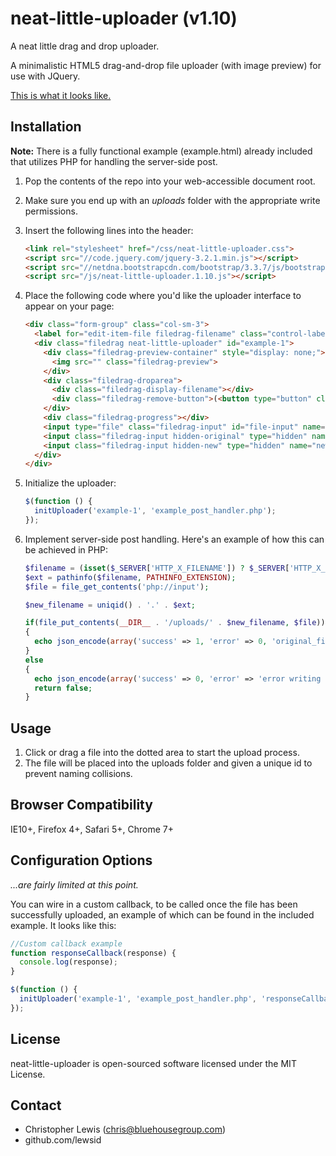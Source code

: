 neat-little-uploader (v1.10)
============================

A neat little drag and drop uploader.

A minimalistic HTML5 drag-and-drop file uploader (with image preview) for use with JQuery. 

[This is what it looks like.](https://raw.github.com/lewsid/neat-little-uploader/master/img/example.png)


Installation
------------

**Note:** There is a fully functional example (example.html) already included that utilizes PHP for handling the server-side post.

1. Pop the contents of the repo into your web-accessible document root.
2. Make sure you end up with an *uploads* folder with the appropriate write permissions.
3. Insert the following lines into the header:

    ```html
    <link rel="stylesheet" href="/css/neat-little-uploader.css">
    <script src="//code.jquery.com/jquery-3.2.1.min.js"></script>
    <script src="//netdna.bootstrapcdn.com/bootstrap/3.3.7/js/bootstrap.min.js"></script>
    <script src="/js/neat-little-uploader.1.10.js"></script>
    ```
4. Place the following code where you'd like the uploader interface to appear on your page:

    ```html
    <div class="form-group" class="col-sm-3">
      <label for="edit-item-file filedrag-filename" class="control-label">Upload File</label>
      <div class="filedrag neat-little-uploader" id="example-1">
        <div class="filedrag-preview-container" style="display: none;">
          <img src="" class="filedrag-preview">
        </div>
        <div class="filedrag-droparea">
          <div class="filedrag-display-filename"></div>
          <div class="filedrag-remove-button">(<button type="button" class="btn btn-xs btn-link filedrag-remove-file">remove</button>)</div>
        </div>
        <div class="filedrag-progress"></div>
        <input type="file" class="filedrag-input" id="file-input" name="file-input">
        <input class="filedrag-input hidden-original" type="hidden" name="original_filename_1" id="hid-original-filename-1">
        <input class="filedrag-input hidden-new" type="hidden" name="new_filename_1" id="hid-new-filename-1">
      </div>
    </div>
    ```

5. Initialize the uploader:

    ```javascript
    $(function () {
      initUploader('example-1', 'example_post_handler.php');
    });
    ```
    
6. Implement server-side post handling. Here's an example of how this can be achieved in PHP:

    ```php
    $filename = (isset($_SERVER['HTTP_X_FILENAME']) ? $_SERVER['HTTP_X_FILENAME'] : false);
    $ext = pathinfo($filename, PATHINFO_EXTENSION);
    $file = file_get_contents('php://input');

    $new_filename = uniqid() . '.' . $ext;

    if(file_put_contents(__DIR__ . '/uploads/' . $new_filename, $file))
    {
      echo json_encode(array('success' => 1, 'error' => 0, 'original_filename' => $filename, 'new_filename' => $new_filename));
    }
    else
    {
      echo json_encode(array('success' => 0, 'error' => 'error writing file'));
      return false;
    }
    ```

    
Usage
-----

1. Click or drag a file into the dotted area to start the upload process. 
2. The file will be placed into the uploads folder and given a unique id to prevent naming collisions.


Browser Compatibility
---------------------

IE10+, Firefox 4+, Safari 5+, Chrome 7+


Configuration Options
---------------------

*...are fairly limited at this point.*

You can wire in a custom callback, to be called once the file has been successfully uploaded, an example of which can be found in the included example. It looks like this:

```javascript
//Custom callback example
function responseCallback(response) {
  console.log(response);
}

$(function () {
  initUploader('example-1', 'example_post_handler.php', 'responseCallback');
});
```


License
-------

neat-little-uploader is open-sourced software licensed under the MIT License.


Contact
-------

- Christopher Lewis (chris@bluehousegroup.com)
- github.com/lewsid

